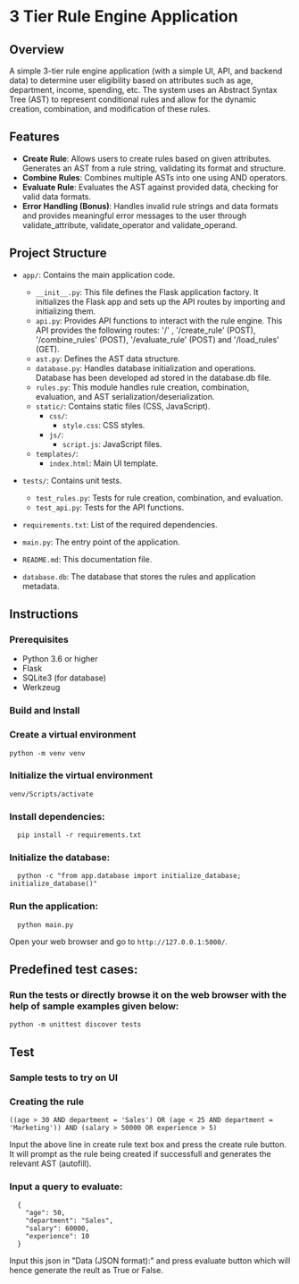 # 3 Tier Rule Engine Application

## Overview
A simple 3-tier rule engine application (with a simple UI, API, and backend data) to determine user eligibility based on attributes such as age, department, income, spending, etc. The system uses an Abstract Syntax Tree (AST) to represent conditional rules and allow for the dynamic creation, combination, and modification of these rules.

## Features
  - **Create Rule**: Allows users to create rules based on given attributes. Generates an AST from a rule string, validating its format and structure.
  - **Combine Rules**: Combines multiple ASTs into one using AND operators.
  - **Evaluate Rule**: Evaluates the AST against provided data, checking for valid data formats.
  - **Error Handling (Bonus)**: Handles invalid rule strings and data formats and provides meaningful error messages to the user through validate_attribute, validate_operator and validate_operand.


## Project Structure
- `app/`: Contains the main application code.
  - `__init__.py`: This file defines the Flask application factory. It initializes the Flask app and sets up the API routes by importing and initializing them.
  - `api.py`: Provides API functions to interact with the rule engine. This API provides the following routes: '/' , '/create_rule' (POST), '/combine_rules' (POST), '/evaluate_rule' (POST) and '/load_rules' (GET).
  - `ast.py`: Defines the AST data structure.
  - `database.py`: Handles database initialization and operations. Database has been developed ad stored in the database.db file.
  - `rules.py`: This module handles rule creation, combination, evaluation, and AST serialization/deserialization.
  - `static/`: Contains static files (CSS, JavaScript).
    - `css/`: 
      - `style.css`: CSS styles.
    - `js/`:
      - `script.js`: JavaScript files.
  - `templates/`:
      - `index.html`: Main UI template.
  
- `tests/`: Contains unit tests.
  - `test_rules.py`: Tests for rule creation, combination, and evaluation.
  - `test_api.py`: Tests for the API functions.
- `requirements.txt`: List of the required dependencies.
- `main.py`: The entry point of the application.
- `README.md`: This documentation file.
- `database.db`: The database that stores the rules and application metadata.


## Instructions

  ### Prerequisites
  - Python 3.6 or higher
  - Flask
  - SQLite3 (for database)
  - Werkzeug


  ### Build and Install
  ###  Create a virtual environment 
    python -m venv venv
  ### Initialize the virtual environment 
    venv/Scripts/activate
  ### Install dependencies:
      pip install -r requirements.txt
  ### Initialize the database:
      python -c "from app.database import initialize_database; initialize_database()"
  ### Run the application:
      python main.py
  Open your web browser and go to `http://127.0.0.1:5000/`.


## Predefined test cases:
### Run the tests or directly browse it on the web browser with the help of sample examples given below:
    python -m unittest discover tests

## Test
### Sample tests to try on UI
  ### Creating the rule
    ((age > 30 AND department = 'Sales') OR (age < 25 AND department = 'Marketing')) AND (salary > 50000 OR experience > 5)

  Input the above line in create rule text box and press the create rule button. It will prompt as the rule being created if successfull and generates the relevant AST (autofill).

  ### Input a query to evaluate:
      {
        "age": 50,
        "department": "Sales",
        "salary": 60000,
        "experience": 10
      }

  Input this json in "Data (JSON format):" and press evaluate button which will hence generate the reult as True or False.